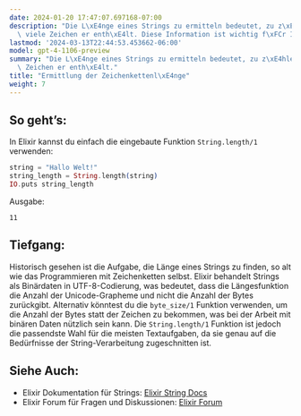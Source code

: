 ```yaml
---
date: 2024-01-20 17:47:07.697168-07:00
description: "Die L\xE4nge eines Strings zu ermitteln bedeutet, zu z\xE4hlen, wie\
  \ viele Zeichen er enth\xE4lt. Diese Information ist wichtig f\xFCr Input-Validierung,\u2026"
lastmod: '2024-03-13T22:44:53.453662-06:00'
model: gpt-4-1106-preview
summary: "Die L\xE4nge eines Strings zu ermitteln bedeutet, zu z\xE4hlen, wie viele\
  \ Zeichen er enth\xE4lt."
title: "Ermittlung der Zeichenkettenl\xE4nge"
weight: 7
---
```


## So geht’s:
In Elixir kannst du einfach die eingebaute Funktion `String.length/1` verwenden:

```elixir
string = "Hallo Welt!"
string_length = String.length(string)
IO.puts string_length
```

Ausgabe:

```
11
```

## Tiefgang:
Historisch gesehen ist die Aufgabe, die Länge eines Strings zu finden, so alt wie das Programmieren mit Zeichenketten selbst. Elixir behandelt Strings als Binärdaten in UTF-8-Codierung, was bedeutet, dass die Längesfunktion die Anzahl der Unicode-Grapheme und nicht die Anzahl der Bytes zurückgibt. Alternativ könntest du die `byte_size/1` Funktion verwenden, um die Anzahl der Bytes statt der Zeichen zu bekommen, was bei der Arbeit mit binären Daten nützlich sein kann. Die `String.length/1` Funktion ist jedoch die passendste Wahl für die meisten Textaufgaben, da sie genau auf die Bedürfnisse der String-Verarbeitung zugeschnitten ist.

## Siehe Auch:
- Elixir Dokumentation für Strings: [Elixir String Docs](https://hexdocs.pm/elixir/String.html)
- Elixir Forum für Fragen und Diskussionen: [Elixir Forum](https://elixirforum.com)
